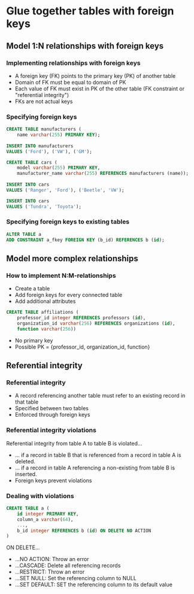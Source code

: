 # Glue together tables with foreign keys

## Model 1:N relationships with foreign keys


### Implementing relationships with foreign keys

- A foreign key (FK) points to the primary key (PK) of another table
- Domain of FK must be equal to domain of PK
- Each value of FK must exist in PK of the other table (FK constraint or "referential integrity")
- FKs are not actual keys


### Specifying foreign keys

```SQL
CREATE TABLE manufacturers (
    name varchar(255) PRIMARY KEY);
    
INSERT INTO manufacturers
VALUES ('Ford'), ('VW'), ('GM');

CREATE TABLE cars (
    model varchar(255) PRIMARY KEY,
    manufacturer_name varchar(255) REFERENCES manufacturers (name));
    
INSERT INTO cars
VALUES ('Ranger', 'Ford'), ('Beetle', 'VW');
```

```SQL
INSERT INTO cars
VALUES ('Tundra', 'Toyota');
```

### Specifying foreign keys to existing tables

```sql
ALTER TABLE a
ADD CONSTRAINT a_fkey FOREIGN KEY (b_id) REFERENCES b (id);
```

## Model more complex relationships

### How to implement N:M-relationships

- Create a table
- Add foreign keys for every connected table 
- Add additional attributes

```sql
CREATE TABLE affiliations (
    professor_id integer REFERENCES professors (id),
    organization_id varchar(256) REFERENCES organizations (id),
    function varchar(256))
```

- No primary key
- Possible PK = {professor_id, organization_id, function}

## Referential integrity

### Referential integrity

- A record referencing another table must refer to an existing record in that table
- Specified between two tables
- Enforced through foreign keys

### Referential integrity violations

Referential integrity from table A to table B is violated...

- ... if a record in table B that is referenced from a record in table A is deleted.
- ... if a record in table A referencing a non-existing from table B is inserted.
- Foreign keys prevent violations

### Dealing with violations

```sql
CREATE TABLE a (
    id integer PRIMARY KEY, 
    column_a varchar(64),
    ...,
    b_id integer REFERENCES b (id) ON DELETE NO ACTION
)
```

ON DELETE...

- ...NO ACTION: Throw an error
- ...CASCADE: Delete all referencing records
- ...RESTRICT: Throw an error
- ...SET NULL: Set the referencing column to NULL
- ...SET DEFAULT: SET the referencing column to its default value